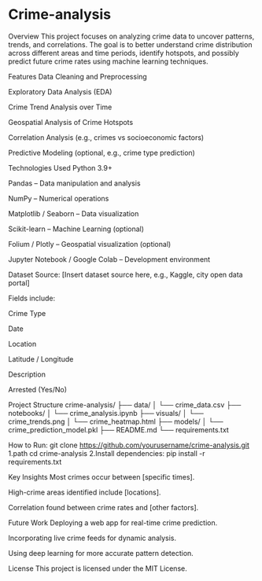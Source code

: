 # Crime-analysis

Overview
This project focuses on analyzing crime data to uncover patterns, trends, and correlations. The goal is to better understand crime distribution across different areas and time periods, identify hotspots, and possibly predict future crime rates using machine learning techniques.

Features
Data Cleaning and Preprocessing

Exploratory Data Analysis (EDA)

Crime Trend Analysis over Time

Geospatial Analysis of Crime Hotspots

Correlation Analysis (e.g., crimes vs socioeconomic factors)

Predictive Modeling (optional, e.g., crime type prediction)

Technologies Used
Python 3.9+

Pandas – Data manipulation and analysis

NumPy – Numerical operations

Matplotlib / Seaborn – Data visualization

Scikit-learn – Machine Learning (optional)

Folium / Plotly – Geospatial visualization (optional)

Jupyter Notebook / Google Colab – Development environment

Dataset
Source: [Insert dataset source here, e.g., Kaggle, city open data portal]

Fields include:

Crime Type

Date

Location

Latitude / Longitude

Description

Arrested (Yes/No)

Project Structure
crime-analysis/
├── data/
│   └── crime_data.csv
├── notebooks/
│   └── crime_analysis.ipynb
├── visuals/
│   └── crime_trends.png
│   └── crime_heatmap.html
├── models/
│   └── crime_prediction_model.pkl
├── README.md
└── requirements.txt

How to Run:
git clone https://github.com/yourusername/crime-analysis.git
1.path
cd crime-analysis
2.Install dependencies:
pip install -r requirements.txt

Key Insights
Most crimes occur between [specific times].

High-crime areas identified include [locations].

Correlation found between crime rates and [other factors].

Future Work
Deploying a web app for real-time crime prediction.

Incorporating live crime feeds for dynamic analysis.

Using deep learning for more accurate pattern detection.

License
This project is licensed under the MIT License.
